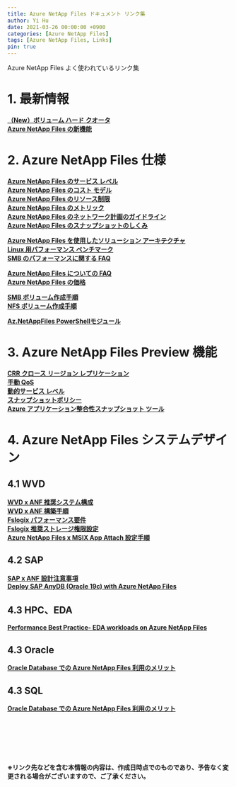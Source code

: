 ```yaml
---
title: Azure NetApp Files ドキュメント リンク集
author: Yi Hu
date: 2021-03-26 00:00:00 +0900
categories: [Azure NetApp Files]
tags: [Azure NetApp Files, Links]
pin: true
---
```

Azure NetApp Files よく使われているリンク集

# 1. 最新情報
[**（New）ボリューム ハード クオータ**](https://docs.microsoft.com/ja-jp/azure/azure-netapp-files/volume-hard-quota-guidelines)  
[**Azure NetApp Files の新機能**](https://docs.microsoft.com/ja-jp/azure/azure-netapp-files/whats-new)

# 2. Azure NetApp Files 仕様
[**Azure NetApp Files のサービス レベル**](https://docs.microsoft.com/ja-jp/azure/azure-netapp-files/azure-netapp-files-service-levels)  
[**Azure NetApp Files のコスト モデル**](https://docs.microsoft.com/ja-jp/azure/azure-netapp-files/azure-netapp-files-cost-model)  
[**Azure NetApp Files のリソース制限**](https://docs.microsoft.com/ja-jp/azure/azure-netapp-files/azure-netapp-files-resource-limits)  
[**Azure NetApp Files のメトリック**](https://docs.microsoft.com/ja-jp/azure/azure-netapp-files/azure-netapp-files-metrics)  
[**Azure NetApp Files のネットワーク計画のガイドライン**](https://docs.microsoft.com/ja-jp/azure/azure-netapp-files/azure-netapp-files-network-topologies)  
[**Azure NetApp Files のスナップショットのしくみ**](https://docs.microsoft.com/ja-jp/azure/azure-netapp-files/snapshots-introduction)  

[**Azure NetApp Files を使用したソリューション アーキテクチャ**](https://docs.microsoft.com/ja-jp/azure/azure-netapp-files/azure-netapp-files-solution-architectures)  
[**Linux 用パフォーマンス ベンチマーク**](https://docs.microsoft.com/ja-jp/azure/azure-netapp-files/performance-benchmarks-linux)  
[**SMB のパフォーマンスに関する FAQ**](https://docs.microsoft.com/ja-jp/azure/azure-netapp-files/azure-netapp-files-smb-performance)  

[**Azure NetApp Files についての FAQ**](https://docs.microsoft.com/ja-jp/azure/azure-netapp-files/azure-netapp-files-faqs)  
[**Azure NetApp Files の価格**](https://azure.microsoft.com/ja-jp/pricing/details/netapp/)  

[**SMB ボリューム作成手順**](https://docs.microsoft.com/ja-jp/azure/azure-netapp-files/azure-netapp-files-create-volumes-smb)  
[**NFS ボリューム作成手順**](https://docs.microsoft.com/ja-jp/azure/azure-netapp-files/azure-netapp-files-create-volumes)  

[**Az.NetAppFiles PowerShellモジュール**](https://docs.microsoft.com/en-us/powershell/module/az.netappfiles/?view=azps-5.7.0)  

# 3. Azure NetApp Files Preview 機能
[**CRR クロース リージョン レプリケーション**](https://docs.microsoft.com/ja-jp/azure/azure-netapp-files/cross-region-replication-introduction)  
[**手動 QoS**](https://docs.microsoft.com/ja-jp/azure/azure-netapp-files/manage-manual-qos-capacity-pool)  
[**動的サービス レベル**](https://docs.microsoft.com/ja-jp/azure/azure-netapp-files/dynamic-change-volume-service-level)  
[**スナップショットポリシー**](https://docs.microsoft.com/ja-jp/azure/azure-netapp-files/azure-netapp-files-manage-snapshots#manage-snapshot-policies)  
[**Azure アプリケーション整合性スナップショット ツール**](https://docs.microsoft.com/ja-jp/azure/azure-netapp-files/azacsnap-introduction)  

# 4. Azure NetApp Files システムデザイン
## 4.1 WVD
[**WVD x ANF 推奨システム構成**](https://docs.microsoft.com/ja-jp/azure/azure-netapp-files/solutions-windows-virtual-desktop#sample-blueprints)  
[**WVD x ANF 構築手順**](https://docs.microsoft.com/ja-jp/azure/virtual-desktop/create-fslogix-profile-container)  
[**Fslogix パフォーマンス要件**](https://docs.microsoft.com/ja-jp/azure/architecture/example-scenario/wvd/windows-virtual-desktop-fslogix#performance-requirements)  
[**Fslogix 推奨ストレージ権限設定**](https://docs.microsoft.com/en-us/fslogix/fslogix-storage-config-ht)  
[**Azure NetApp Files x MSIX App Attach 設定手順**](https://techcommunity.microsoft.com/t5/windows-virtual-desktop/setting-up-azure-netapp-files-for-msix-app-attach-step-by-step/m-p/1990021)  

## 4.2 SAP
[**SAP x ANF 設計注意事項**](https://docs.microsoft.com/ja-jp/azure/virtual-machines/workloads/sap/hana-vm-operations-netapp)  
[**Deploy SAP AnyDB (Oracle 19c) with Azure NetApp Files**](https://techcommunity.microsoft.com/t5/running-sap-applications-on-the/deploy-sap-anydb-oracle-19c-with-azure-netapp-files/ba-p/2064043)  

## 4.3 HPC、EDA
[**Performance Best Practice- EDA workloads on Azure NetApp Files**](https://techcommunity.microsoft.com/t5/azure-global/performance-best-practice-eda-workloads-on-azure-netapp-files/ba-p/2119979#)  

## 4.3 Oracle
[**Oracle Database での Azure NetApp Files 利用のメリット**](https://docs.microsoft.com/ja-jp/azure/azure-netapp-files/solutions-benefits-azure-netapp-files-oracle-database)  

## 4.3 SQL
[**Oracle Database での Azure NetApp Files 利用のメリット**](https://docs.microsoft.com/ja-jp/azure/azure-netapp-files/solutions-benefits-azure-netapp-files-oracle-database)  

<br>
<br>
<br>
<br>
<br>

**※リンク先などを含む本情報の内容は、作成日時点でのものであり、予告なく変更される場合がございますので、ご了承ください。**

[^ga-filters]: [Google Analytics Core Reporting API: Filters](https://developers.google.com/analytics/devguides/reporting/core/v3/reference#filters)